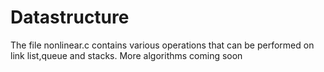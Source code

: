 # Datastructure
The file nonlinear.c contains various operations that can be performed on link list,queue and stacks.
More algorithms coming soon
